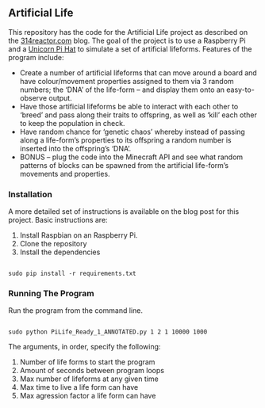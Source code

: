 ## Artificial Life

This repository has the code for the Artificial Life project as described on the [314reactor.com](https://314reactor.com/2017/10/16/artificial-life-project/) blog. The goal of the project is to use a Raspberry Pi and a [Unicorn Pi Hat](https://shop.pimoroni.com/products/unicorn-hat) to simulate a set of artificial lifeforms. Features of the program include: 

* Create a number of artificial lifeforms that can move around a board and have colour/movement properties assigned to them via 3 random numbers; the ‘DNA’ of the life-form – and display them onto an easy-to-observe output.
* Have those artificial lifeforms be able to interact with each other to ‘breed’ and pass along their traits to offspring, as well as ‘kill’ each other to keep the population in check.
* Have random chance for ‘genetic chaos’ whereby instead of passing along a life-form’s properties to its offspring a random number is inserted into the offspring’s ‘DNA’.
* BONUS – plug the code into the Minecraft API and see what random patterns of blocks can be spawned from the artificial life-form’s movements and properties.


### Installation

A more detailed set of instructions is available on the blog post for this project. Basic instructions are: 

1. Install Raspbian on an Raspberry Pi. 
2. Clone the repository
3. Install the dependencies

```

sudo pip install -r requirements.txt

```

### Running The Program

Run the program from the command line. 

```

sudo python PiLife_Ready_1_ANNOTATED.py 1 2 1 10000 1000

```

The arguments, in order, specify the following: 

1. Number of life forms to start the program
2. Amount of seconds between program loops
3. Max number of lifeforms at any given time
4. Max time to live a life form can have
5. Max agression factor a life form can have